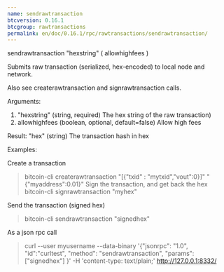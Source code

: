 ```yaml
---
name: sendrawtransaction
btcversion: 0.16.1
btcgroup: rawtransactions
permalink: en/doc/0.16.1/rpc/rawtransactions/sendrawtransaction/
---
```


sendrawtransaction "hexstring" ( allowhighfees )

Submits raw transaction (serialized, hex-encoded) to local node and network.

Also see createrawtransaction and signrawtransaction calls.

Arguments:
1. "hexstring"    (string, required) The hex string of the raw transaction)
2. allowhighfees    (boolean, optional, default=false) Allow high fees

Result:
"hex"             (string) The transaction hash in hex

Examples:

Create a transaction
> bitcoin-cli createrawtransaction "[{\"txid\" : \"mytxid\",\"vout\":0}]" "{\"myaddress\":0.01}"
Sign the transaction, and get back the hex
> bitcoin-cli signrawtransaction "myhex"

Send the transaction (signed hex)
> bitcoin-cli sendrawtransaction "signedhex"

As a json rpc call
> curl --user myusername --data-binary '{"jsonrpc": "1.0", "id":"curltest", "method": "sendrawtransaction", "params": ["signedhex"] }' -H 'content-type: text/plain;' http://127.0.0.1:8332/


